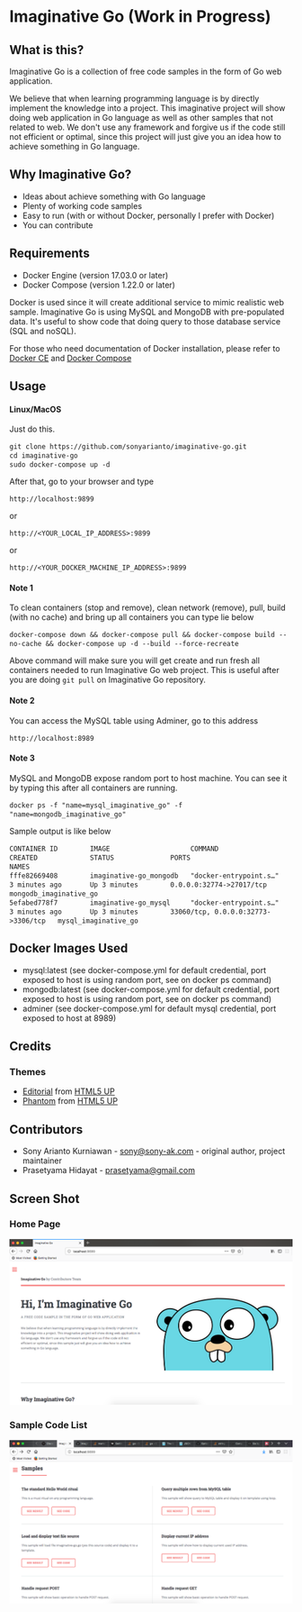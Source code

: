 # Imaginative Go (Work in Progress)
## What is this?
Imaginative Go is a collection of free code samples in the form of Go web application.

We believe that when learning programming language is by directly implement the knowledge into a project. This imaginative project will show doing web application in Go language as well as other samples that not related to web. We don't use any framework and forgive us if the code still not efficient or optimal, since this project will just give you an idea how to achieve something in Go language.

## Why Imaginative Go?
- Ideas about achieve something with Go language
- Plenty of working code samples
- Easy to run (with or without Docker, personally I prefer with Docker)
- You can contribute

## Requirements
- Docker Engine (version 17.03.0 or later)
- Docker Compose (version 1.22.0 or later)

Docker is used since it will create additional service to mimic realistic web sample. Imaginative Go is using MySQL and MongoDB with pre-populated data. It's useful to show code that doing query to those database service (SQL and noSQL).

For those who need documentation of Docker installation, please refer to [Docker CE](https://store.docker.com/search?type=edition&offering=community) and [Docker Compose](https://docs.docker.com/compose/install/)

## Usage
#### Linux/MacOS
Just do this.

```
git clone https://github.com/sonyarianto/imaginative-go.git
cd imaginative-go
sudo docker-compose up -d
```

After that, go to your browser and type
```
http://localhost:9899
```
or
```
http://<YOUR_LOCAL_IP_ADDRESS>:9899
```
or
```
http://<YOUR_DOCKER_MACHINE_IP_ADDRESS>:9899
```
#### Note 1
To clean containers (stop and remove), clean network (remove), pull, build (with no cache) and bring up all containers you can type lie below
```
docker-compose down && docker-compose pull && docker-compose build --no-cache && docker-compose up -d --build --force-recreate
```
Above command will make sure you will get create and run fresh all containers needed to run Imaginative Go web project. This is useful after you are doing `git pull` on Imaginative Go repository.

#### Note 2
You can access the MySQL table using Adminer, go to this address
```
http://localhost:8989
```

#### Note 3
MySQL and MongoDB expose random port to host machine. You can see it by typing this after all containers are running.
```
docker ps -f "name=mysql_imaginative_go" -f "name=mongodb_imaginative_go"
```
Sample output is like below
```
CONTAINER ID        IMAGE                    COMMAND                  CREATED             STATUS              PORTS                                NAMES
fffe82669408        imaginative-go_mongodb   "docker-entrypoint.s…"   3 minutes ago       Up 3 minutes        0.0.0.0:32774->27017/tcp             mongodb_imaginative_go
5efabed778f7        imaginative-go_mysql     "docker-entrypoint.s…"   3 minutes ago       Up 3 minutes        33060/tcp, 0.0.0.0:32773->3306/tcp   mysql_imaginative_go
```

## Docker Images Used
- mysql:latest (see docker-compose.yml for default credential, port exposed to host is using random port, see on docker ps command)
- mongodb:latest (see docker-compose.yml for default credential, port exposed to host is using random port, see on docker ps command)
- adminer (see docker-compose.yml for default mysql credential, port exposed to host at 8989)

## Credits
### Themes
- [Editorial](https://html5up.net/editorial) from [HTML5 UP](https://html5up.net)
- [Phantom](https://html5up.net/phantom) from [HTML5 UP](https://html5up.net)

## Contributors
- Sony Arianto Kurniawan - sony@sony-ak.com - original author, project maintainer
- Prasetyama Hidayat - prasetyama@gmail.com

## Screen Shot
### Home Page
![Imaginative Go - Screenshot 1](/src/assets/images/screenshot1.png?raw=true "Imaginative Go - Screenshot 1")
### Sample Code List
![Imaginative Go - Screenshot 2](/src/assets/images/screenshot2.png?raw=true "Imaginative Go - Screenshot 2")
